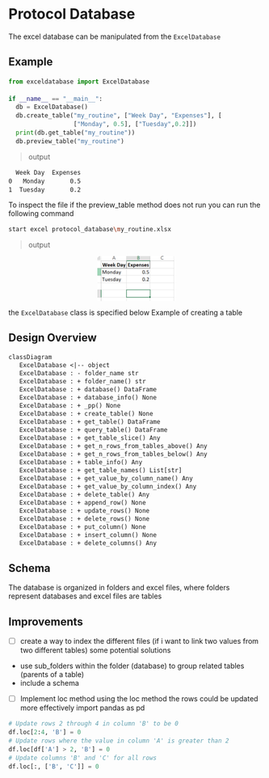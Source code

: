 # Protocol Database

The excel database can be manipulated from the ``ExcelDatabase`` 

## Example

```python
from exceldatabase import ExcelDatabase

if __name__ == "__main__":
  db = ExcelDatabase()
  db.create_table("my_routine", ["Week Day", "Expenses"], [
                  ["Monday", 0.5], ["Tuesday",0.2]])
  print(db.get_table("my_routine"))
  db.preview_table("my_routine")
```
>output
```bash
  Week Day  Expenses
0   Monday       0.5
1  Tuesday       0.2
```

To inspect the file if the preview_table method does not run you can run the following command
```bash
start excel protocol_database\my_routine.xlsx
```
>output
<div style="width: 100%; display: flex; justify-content: center; align-items: center;">
  <img src="./img/my_routine.PNG" alt="" srcset="" style="width: 30%;">
</div>

the ``ExcelDatabase`` class is specified below 
Example of creating a table

## Design Overview

```mermaid
classDiagram
   ExcelDatabase <|-- object
   ExcelDatabase : - folder_name str
   ExcelDatabase : + folder_name() str
   ExcelDatabase : + database() DataFrame
   ExcelDatabase : + database_info() None
   ExcelDatabase : + _pp() None
   ExcelDatabase : + create_table() None
   ExcelDatabase : + get_table() DataFrame
   ExcelDatabase : + query_table() DataFrame
   ExcelDatabase : + get_table_slice() Any
   ExcelDatabase : + get_n_rows_from_tables_above() Any
   ExcelDatabase : + get_n_rows_from_tables_below() Any
   ExcelDatabase : + table_info() Any
   ExcelDatabase : + get_table_names() List[str]
   ExcelDatabase : + get_value_by_column_name() Any
   ExcelDatabase : + get_value_by_column_index() Any
   ExcelDatabase : + delete_table() Any
   ExcelDatabase : + append_row() None
   ExcelDatabase : + update_rows() None
   ExcelDatabase : + delete_rows() None
   ExcelDatabase : + put_column() None
   ExcelDatabase : + insert_column() None
   ExcelDatabase : + delete_columns() Any
```
## Schema
The database is organized in folders and excel files, where folders represent databases and excel files are tables

## Improvements
- [ ] create a way to index the different files (if i want to link two values from two different tables) some potential solutions
* use sub_folders within the folder (database) to group related tables (parents of a table)
* include a schema 
- [ ] Implement loc method
using the loc method the rows could be updated more effectively
import pandas as pd
```python
# Update rows 2 through 4 in column 'B' to be 0
df.loc[2:4, 'B'] = 0
# Update rows where the value in column 'A' is greater than 2
df.loc[df['A'] > 2, 'B'] = 0
# Update columns 'B' and 'C' for all rows
df.loc[:, ['B', 'C']] = 0
```
